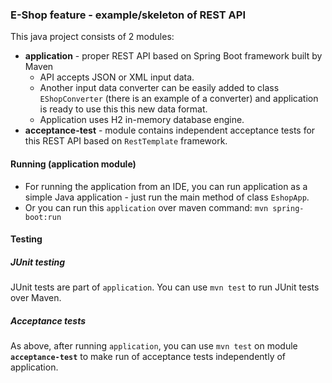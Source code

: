 ### E-Shop feature - example/skeleton of REST API

This java project consists of 2 modules:

- **application** - proper REST API based on Spring Boot framework built by Maven
    - API accepts JSON or XML input data.
    - Another input data converter can be easily added to class `EShopConverter` (there is an example of a converter) and application is ready to use this this new data format.
    - Application uses H2 in-memory database engine.
- **acceptance-test** - module contains independent acceptance tests for this REST API based on `RestTemplate` framework.


#### Running (application module)
- For running the application from an IDE, you can run application as a simple Java application - just run the main method of class `EshopApp`.
- Or you can run this `application` over maven command: `mvn spring-boot:run`


#### Testing

##### JUnit testing
JUnit tests are part of `application`. You can use `mvn test` to run JUnit tests over Maven.

##### Acceptance tests
As above, after running `application`, you can use `mvn test` on module **`acceptance-test`** to make run of acceptance tests independently of application.
